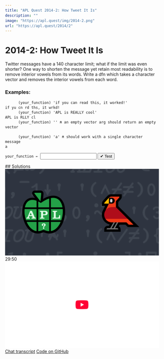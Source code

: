 ```yaml
---
title: "APL Quest 2014-2: How Tweet It Is"
description: ""
image: "https://apl.quest/img/2014-2.png"
url: "https://apl.quest/2014/2"
---
```


# <span class=s>2014-</span>2: How Tweet It Is

Twitter messages have a 140 character limit; what if the limit was even shorter? One way to shorten the
message yet retain most readability is to remove interior vowels from its words. Write a dfn which takes a
character vector and removes the interior vowels from each word.

### Examples:

```APL
      (your_function) 'if you can read this, it worked!'
if yu cn rd ths, it wrkd!
      (your_function) 'APL is REALLY cool'
APL is RLLY cl
      (your_function) '' ⍝ an empty vector arg should return an empty vector
 
      (your_function) 'a' ⍝ should work with a single character message
a
```
<div class="pdiv">
  <code onclick="p_Input.focus()">your_function ← </code><input id="p_Input" autocomplete="off" spellcheck="false" oninput="this.parentElement.querySelector`button`.disabled=false;localStorage.setItem(window.location.pathname,this.value)" onkeypress="subm(event)">
  <button onclick="alert$.next`Testing…`;submitSolution`p`" class="md-button md-button--primary">&#x2714; Test</button>
</div>
<p id="p_Output"></p>
## Solutions
<div onclick="play(this)" title="Video on YouTube" class="yt">
<img alt="Video Thumbnail" src="../../img/2014-2.png">
<time>29:50</time>
<img alt="YouTube" src="../../img/yt-big.png">
</div>
<a href="https://chat.stackexchange.com/transcript/52405?m=60949514#60949514" target="_blank" class="md-button md-button--primary">Chat transcript</a>
<a href="https://github.com/abrudz/apl_quest/blob/main/2014/2.apl" target="_blank" class="md-button md-button--primary right">Code on GitHub</a>

<script>
    testCases={"a":["'APL is REALLY cool'","'if you can read this, it worked!'","'Hello World'","'Dyalog APL'","'The quick brown fox jumps over the lazy dog,'"],"b":["''","' '","'a'","'aaaaaaaaaaaaaaa'","'AEIOU'","'aeiou'","⎕A","(⎕A)[?20⍴26]","(⎕A,'    ')[?(30+?20)⍴30]"],"f":"{⌽1↓⌽(⍵,' ')[⍸0=+/(⍳≢⍵,' ')∘.={((⍸⍵∊'AEIOU'){⍺[⍸(≢⍵)=+/2≤|⍺∘.-⍵]}⍸26=+/⍵∘.≠⎕A)[⍸2=+⌿1 (≢⍵)∘.≠{(⍸⍵∊'AEIOU'){⍺[⍸(≢⍵)=+/2≤|⍺∘.-⍵]}⍸26=+/⍵∘.≠⎕A}⍵]}(1⎕C⍵,' ')]}"}
    p_Input.value=localStorage.getItem(window.location.pathname)
    play=e=>e.outerHTML=`<iframe src="https://www.youtube.com/embed/3X3l76njwfs?list=PLYKQVqyrAEj9wDIUyLDGtDAFTKY38BUMN&autoplay=1" title="<span class=s>2014-</span>2: How Tweet It Is (APL Quest 2014-2)" frameborder="0" allow="accelerometer; autoplay; clipboard-write; encrypted-media; gyroscope; picture-in-picture; web-share" referrerpolicy="strict-origin-when-cross-origin" allowfullscreen></iframe>`
</script>
